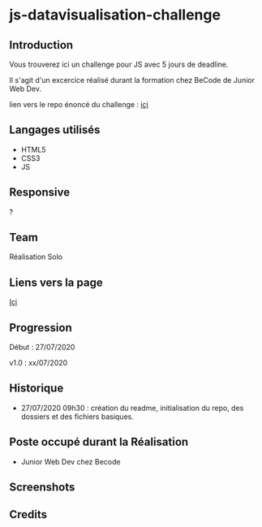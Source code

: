 # js-datavisualisation-challenge

## Introduction

Vous trouverez ici un challenge pour JS avec 5 jours de deadline.  

Il s'agit d'un excercice réalisé durant la formation chez BeCode de Junior Web Dev.  

lien vers le repo énoncé du challenge : [içi](https://github.com/becodeorg/BXL-Swartz-3-21/tree/master/05-Javascript/javascript-data-visualisation)

## Langages utilisés

+ HTML5
+ CSS3  
+ JS

## Responsive

?

## Team

Réalisation Solo  

## Liens vers la page  

[Içi](https://meuniers.github.io/js-datavisualisation-challenge/)  

## Progression

Début : 27/07/2020

v1.0 : xx/07/2020  

## Historique

+ 27/07/2020 09h30 : création du readme, initialisation du repo, des dossiers et des fichiers basiques.


## Poste occupé durant la Réalisation

+ Junior Web Dev chez Becode

## Screenshots


## Credits
